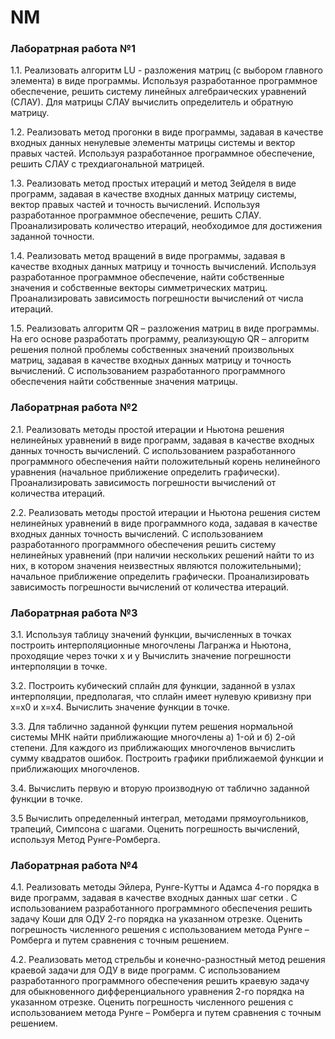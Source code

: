 # NM
###  Лаборатрная работа №1
1.1.  Реализовать алгоритм LU -  разложения матриц (с выбором главного элемента) в виде программы. Используя разработанное программное обеспечение, решить систему линейных алгебраических уравнений (СЛАУ). Для матрицы СЛАУ вычислить определитель и обратную матрицу. 

1.2. Реализовать метод прогонки в виде программы, задавая в качестве входных данных ненулевые элементы матрицы системы и вектор правых частей. Используя разработанное программное обеспечение, решить СЛАУ с трехдиагональной матрицей.

1.3. Реализовать метод простых итераций и метод Зейделя в виде программ, задавая в качестве входных данных матрицу системы, вектор правых частей и точность вычислений. Используя разработанное программное обеспечение, решить СЛАУ. Проанализировать количество итераций, необходимое для достижения заданной точности.

1.4. Реализовать метод вращений в виде программы, задавая в качестве входных данных матрицу и точность вычислений. Используя разработанное программное обеспечение, найти собственные значения и собственные векторы симметрических матриц. Проанализировать зависимость погрешности вычислений от числа итераций. 

1.5. Реализовать алгоритм QR – разложения матриц в виде программы. На его основе разработать программу, реализующую QR – алгоритм решения полной проблемы собственных значений произвольных матриц, задавая в качестве входных данных матрицу и точность вычислений. С использованием разработанного программного обеспечения найти собственные значения матрицы.

###  Лаборатрная работа №2
2.1. Реализовать методы простой итерации и Ньютона решения нелинейных уравнений в виде программ, задавая в качестве входных данных точность вычислений. С использованием разработанного программного обеспечения найти положительный корень нелинейного уравнения (начальное приближение определить графически). Проанализировать зависимость погрешности вычислений от количества итераций.

2.2. Реализовать методы простой итерации и Ньютона решения систем нелинейных уравнений в виде программного кода, задавая в качестве входных данных точность вычислений. С использованием разработанного программного обеспечения решить систему нелинейных уравнений (при наличии нескольких решений найти то из них, в котором значения неизвестных являются положительными); начальное приближение определить графически. Проанализировать зависимость погрешности вычислений от количества итераций. 

###  Лаборатрная работа №3
3.1. Используя таблицу значений  функции, вычисленных в точках построить интерполяционные многочлены Лагранжа и Ньютона, проходящие через точки х и у  Вычислить значение погрешности интерполяции в точке.

3.2. Построить кубический сплайн для функции, заданной в узлах интерполяции, предполагая, что сплайн имеет нулевую кривизну при х=х0 и х=х4. Вычислить значение функции в точке.

3.3. Для таблично заданной функции путем решения нормальной системы МНК найти приближающие многочлены a) 1-ой  и б) 2-ой степени. Для каждого из приближающих многочленов вычислить сумму квадратов ошибок. Построить графики приближаемой функции и приближающих многочленов.

3.4. Вычислить первую и вторую производную от таблично заданной функции в точке.  

3.5 Вычислить определенный интеграл, методами прямоугольников, трапеций, Симпсона с шагами. Оценить погрешность вычислений, используя  Метод Рунге-Ромберга.

###  Лаборатрная работа №4

4.1. Реализовать методы Эйлера, Рунге-Кутты и Адамса 4-го порядка в виде программ, задавая в качестве входных данных шаг сетки . С использованием разработанного программного обеспечения решить задачу Коши для ОДУ 2-го порядка на указанном отрезке. Оценить погрешность численного решения с использованием метода Рунге – Ромберга и путем сравнения с точным решением. 

4.2. Реализовать метод стрельбы и конечно-разностный метод решения краевой задачи для ОДУ в виде программ. С использованием разработанного программного обеспечения решить краевую задачу для обыкновенного дифференциального уравнения 2-го порядка на указанном отрезке. Оценить погрешность численного решения с использованием метода Рунге – Ромберга и путем сравнения с точным решением. 
